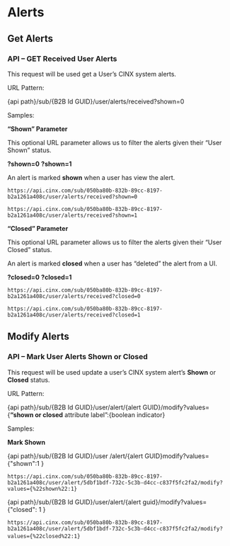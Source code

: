 # Alerts

## Get Alerts
### API – GET Received User Alerts

This request will be used get a User’s CINX system alerts.

URL Pattern:

{api path}/sub/{B2B Id GUID}/user/alerts/received?shown=0

Samples:

**“Shown” Parameter**

This optional URL parameter allows us to filter the alerts given their “User Shown” status.

**?shown=0**
**?shown=1**

An alert is marked **shown** when a user has view the alert.

`https://api.cinx.com/sub/050ba80b-832b-89cc-8197-b2a1261a408c/user/alerts/received?shown=0`

`https://api.cinx.com/sub/050ba80b-832b-89cc-8197-b2a1261a408c/user/alerts/received?shown=1`

**“Closed” Parameter**

This optional URL parameter allows us to filter the alerts given their “User Closed” status.

An alert is marked **closed** when a user has “deleted” the alert from a UI.

**?closed=0**
**?closed=1**

`https://api.cinx.com/sub/050ba80b-832b-89cc-8197-b2a1261a408c/user/alerts/received?closed=0`

`https://api.cinx.com/sub/050ba80b-832b-89cc-8197-b2a1261a408c/user/alerts/received?closed=1`
 
## Modify Alerts
### API – Mark User Alerts Shown or Closed

This request will be used update a user’s CINX system alert’s **Shown** or **Closed** status.

URL Pattern:

{api path}/sub/{B2B Id GUID}/user/alert/{alert GUID}/modify?values={**“shown or closed** attribute label”:{boolean indicator}

Samples:

**Mark Shown**

{api path}/sub/{B2B Id GUID}/user /alert/{alert GUID}modify?values={"shown":1 }

`https://api.cinx.com/sub/050ba80b-832b-89cc-8197-b2a1261a408c/user/alert/5dbf1bdf-732c-5c3b-d4cc-c837f5fc2fa2/modify?values={%22shown%22:1}`

{api path}/sub/{B2B Id GUID}/user/alert/{alert guid}/modify?values={"closed": 1 }

`https://api.cinx.com/sub/050ba80b-832b-89cc-8197-b2a1261a408c/user/alert/5dbf1bdf-732c-5c3b-d4cc-c837f5fc2fa2/modify?values={%22closed%22:1}`
  



